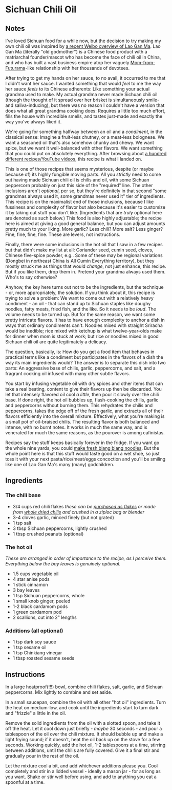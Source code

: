 # Sichuan Chili Oil

## Notes
I've loved Sichuan food for a while now, but the decision to try making my own chili oil was inspired by [a recent Weibo overview of Lao Gan Ma](https://www.whatsonweibo.com/lao-gan-ma-story-chinas-spicy-godmother-tao-huabi/). Lao Gan Ma (literally "old godmother") is a Chinese food product with a matriarchal founder/mascot who has become the face of chili oil in China, and who has built a vast business empire atop her vaguely [Mom-from-Futurama](http://theinfosphere.org/Mom)-like relationship with her thousands of devotees.

After trying to get my hands on her sauce, to no avail, it occurred to me that I didn't want her sauce. I wanted something that would _feel_ to me the way her sauce _feels_ to its Chinese adherents: Like something your actual grandma used to make. My actual grandma never made Sichuan chili oil (though the thought of it spread over her brisket is simultaneously smile- and saliva-inducing), but there was no reason I couldn't have a version that does what all great grandma cooking does: Requires a little too much effort, fills the house with incredible smells, and tastes just-made and exactly the way you've always liked it.

We're going for something halfway between an oil and a _condiment_, in the classical sense: Imagine a fruit-less chutney, or a meat-less bolognese. We want a seasoned oil that's also somehow chunky and chewy. We want spice, but we want it well-balanced with other flavors. We want something that you could put on absolutely everything. After browsing about [a hundred different recipes/YouTube videos](https://www.youtube.com/results?search_query=sichuan+chili+oil), this recipe is what I landed on. 

This is one of those recipes that seems mysterious, despite (or maybe because of) its highly fungible moving parts. All you _strictly_ need to come out having made Sichuan chili oil is chilis and oil, with some Sichuan peppercorn probably on just this side of the "required" line. The other inclusions aren't _optional_, per se, but they're definitely in that second "some grandmas always used it, some grandmas never used it" tier of ingredients. This recipe is on the maximalist end of those inclusions, because I like fussiness and complexity of flavor but also because it's easier to customize it by taking out stuff you don't like. (Ingredients that are _truly_ optional here are denoted as such below.) This food is also highly adjustable; the recipe here is aimed at giving a good general balance, but you can adjust amounts pretty much to your liking. More garlic? Less chili? More salt? Less ginger? Fine, fine, fine, fine. These are levers, not instructions.

Finally, there were some inclusions in the hot oil that I saw in a few recipes but that didn't make my list at all: Coriander seed, cumin seed, cloves, Chinese five-spice powder, e.g.. Some of these may be regional variations (Dongbei in northeast China is All Cumin Everything territory), but they mostly struck me as things that would _change_, not just enhance, this recipe. But if you like them, drop them in. Pretend your grandma always used them. Who's to say otherwise?

Anyhow, the key here turns out not to be the ingredients, but the technique - or, more appropriately, the solution. If you think about it, this recipe is trying to solve a problem: We want to come out with a relatively heavy condiment - an oil - that can stand up to Sichuan staples like doughy noodles, fatty meats, fried fish, and the like. So it needs to be _loud_. The volume needs to be turned up. But for the same reason, we want some pretty intricate flavors. It has to have enough complexity to anchor a dish in ways that ordinary condiments can't. Noodles mixed with straight Sriracha would be inedible; rice mixed with ketchup is what twelve-year-olds make for dinner when mom is stuck at work; but rice or noodles mixed in good Sichuan chili oil are quite legitimately a delicacy.

The question, basically, is: How do you get a food item that behaves in practical terms like a condiment but participates in the flavors of a dish the way its main ingredients would? The answer is to separate this dish into two parts: An aggressive base of chilis, garlic, peppercorns, and salt, and a fragrant cooking oil infused with many other subtle flavors.

You start by infusing vegetable oil with dry spices and other items that can take a real beating, content to give their flavors up then be discarded. You let that intensely flavored oil cool _a little_, then pour it slowly over the chili base. If done right, the hot oil bubbles up, flash-cooking the chilis, garlic and peppercorns without burning them. This rehydrates the chilis and peppercorns, takes the edge off of the fresh garlic, and extracts all of their flavors efficiently into the overall mixture. Effectively, what you're making is a small pot of oil-braised chilis. The resulting flavor is both balanced and intense, with no burnt notes. It works in much the same way, and is venerated for much the same reasons, as the pourover is among cafinistas.

Recipes say the stuff keeps basically forever in the fridge. If you want go the whole nine yards, you could [make fresh biang biang noodles](https://www.youtube.com/watch?v=Aazfj36HCV4#t=02m00s). But the whole point here is that this stuff would taste good on a wet shoe, so just toss it with your next pasta/rice/meat/eggs concoction and you'll be smiling like one of Lao Gan Ma's many (many) godchildren.

## Ingredients
### The chili base
- 3/4 cups red chili flakes
_these can be [purchased as flakes](https://themalamarket.com/collections/all/products/sichuan-chili-flakes-xiang-la-jiao-mian?aff=2) or made from [whole dried chilis](https://www.amazon.com/Three-Squirrels-Szechuan-Whole-Chilies/dp/B01NASAQ63/) and crushed in a ziploc bag or blender_
- 3-4 cloves garlic, minced finely (but not grated)
- 1 tsp salt
- 3 tbsp Sichuan peppercorns, lightly crushed
- 1 tbsp crushed peanuts (optional)

### The hot oil
_These are arranged in order of importance to the recipe, as I perceive them. Everything below the bay leaves is genuinely optional._

- 1.5 cups vegetable oil
- 4 star anise pods
- 1 stick cinnamon
- 3 bay leaves
- 1 tsp Sichuan peppercorns, whole
- 1 small knob ginger, peeled
- 1-2 black cardamom pods
- 1 green cardamom pod
- 2 scallions, cut into 2" lengths

### Additions (all optional)
- 1 tsp dark soy sauce
- 1 tsp sesame oil
- 1 tsp Chinkiang vinegar
- 1 tbsp roasted sesame seeds

## Instructions
In a large heatproof(!!!) bowl, combine chili flakes, salt, garlic, and Sichuan peppercorns. Mix lightly to combine and set aside.

In a small saucepan, combine the oil with all other "hot oil" ingredients. Turn the heat on medium-low, and cook until the ingredients start to turn dark and "frizzle" a little in the oil.

Remove the solid ingredients from the oil with a slotted spoon, and take it off the heat. Let it cool down just briefly - _maybe_ 30 seconds - and pour a tablespoon of the oil over the chili mixture. It should bubble up and make a light frying sound; if it doesn't, heat the oil back up on the stove for a few seconds. Working quickly, add the hot oil, 1-2 tablespoons at a time, stirring between additions, until the chilis are fully covered. Give it a final stir and gradually pour in the rest of the oil.

Let the mixture cool a bit, and add whichever additions please you. Cool completely and stir in a lidded vessel - ideally a mason jar - for as long as you want. Shake or stir well before using, and add to anything you eat a spoonful at a time.